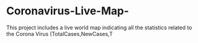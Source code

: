 # Coronavirus-Live-Map-
This project includes a live world map indicating all the statistics related to the Corona Virus (TotalCases,NewCases,T
